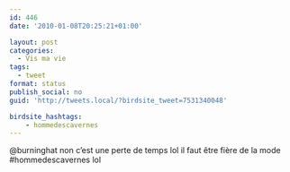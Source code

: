 ```yaml
---
id: 446
date: '2010-01-08T20:25:21+01:00'

layout: post
categories:
  - Vis ma vie
tags:
  - tweet
format: status
publish_social: no
guid: 'http://tweets.local/?birdsite_tweet=7531340048'

birdsite_hashtags:
    - hommedescavernes
---
```


@burninghat non c’est une perte de temps lol il faut être fière de la mode #hommedescavernes lol